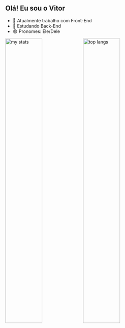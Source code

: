 ## Olá! Eu sou o Vitor

- 🔭 Atualmente trabalho com Front-End
- 🌱 Estudando Back-End
- 😄 Pronomes: Ele/Dele


<img alt="my stats" align="left" width="48%" src="https://github-readme-stats.vercel.app/api?username=Vitor0302&show_icons=true"/>

<img alt="top langs" align="left" width="48%" src="https://github-readme-stats.vercel.app/api/top-langs/?username=Vitor0302&layout=compact"/>
